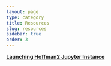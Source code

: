 ```yaml
---
layout: page
type: category
title: Resources
slug: resources
sidebar: true
order: 3
---
```


**[Launching Hoffman2 Jupyter Instance](/tag-hoffman2jupyter)**
